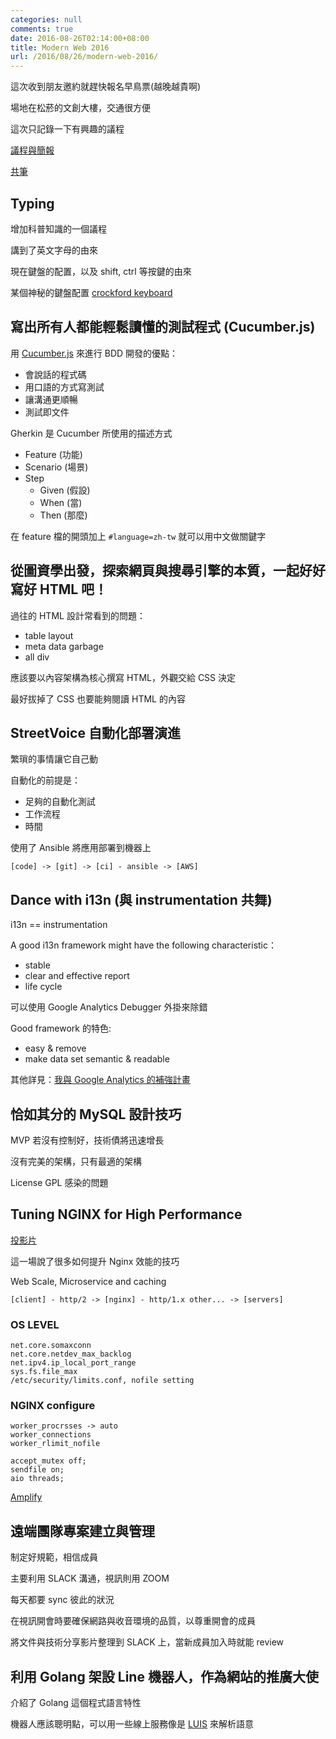 ```yaml
---
categories: null
comments: true
date: 2016-08-26T02:14:00+08:00
title: Modern Web 2016
url: /2016/08/26/modern-web-2016/
---
```


這次收到朋友邀約就趕快報名早鳥票(越晚越貴啊)
  
場地在松菸的文創大樓，交通很方便

這次只記錄一下有興趣的議程

<!--more-->

[議程與簡報](http://modernweb.tw/agenda.html#content)

[共筆](https://hackpad.com/ep/pad/static/xzpftpuQASz)

## Typing

增加科普知識的一個議程

講到了英文字母的由來

現在鍵盤的配置，以及 shift, ctrl 等按鍵的由來

某個神秘的鍵盤配置 [crockford keyboard](http://jslegers.github.io/crockfordkeyboard/)

## 寫出所有人都能輕鬆讀懂的測試程式 (Cucumber.js)

用 [Cucumber.js](https://github.com/cucumber/cucumber-js) 來進行 BDD 開發的優點：

- 會說話的程式碼
- 用口語的方式寫測試
- 讓溝通更順暢
- 測試即文件

Gherkin 是 Cucumber 所使用的描述方式
- Feature (功能)
- Scenario (場景)
- Step
    - Given (假設)
    - When (當)
    - Then (那麼)

在 feature 檔的開頭加上 `#language=zh-tw` 就可以用中文做關鍵字

## 從圖資學出發，探索網頁與搜尋引擎的本質，一起好好寫好 HTML 吧！ 

過往的 HTML 設計常看到的問題：
- table layout
- meta data garbage
- all div

應該要以內容架構為核心撰寫 HTML，外觀交給 CSS 決定

最好拔掉了 CSS 也要能夠閱讀 HTML 的內容

## StreetVoice 自動化部署演進

繁瑣的事情讓它自己動

自動化的前提是：
- 足夠的自動化測試
- 工作流程
- 時間

使用了 Ansible 將應用部署到機器上

```
[code] -> [git] -> [ci] - ansible -> [AWS]
```

## Dance with i13n (與 instrumentation 共舞)

i13n == instrumentation

A good i13n framework might have the following characteristic：
- stable
- clear and effective report
- life cycle

可以使用 Google Analytics Debugger 外掛來除錯

Good framework 的特色:
- easy & remove
- make data set semantic & readable

其他詳見：[我與 Google Analytics 的補強計畫](https://www.facebook.com/notes/paul-li/%E6%88%91%E8%88%87-google-analytics-%E7%9A%84%E8%A3%9C%E5%BC%B7%E8%A8%88%E7%95%AB/10153833718602211)

## 恰如其分的 MySQL 設計技巧

MVP 若沒有控制好，技術債將迅速增長

沒有完美的架構，只有最適的架構

License GPL 感染的問題

## Tuning NGINX for High Performance

[投影片](https://shadrin.org/talks/)

這一場說了很多如何提升 Nginx 效能的技巧

Web Scale, Microservice and caching

```
[client] - http/2 -> [nginx] - http/1.x other... -> [servers]
```

### OS LEVEL
```
net.core.somaxconn
net.core.netdev_max_backlog
net.ipv4.ip_local_port_range
sys.fs.file_max
/etc/security/limits.conf, nofile setting
```

### NGINX configure
```
worker_procrsses -> auto
worker_connections
worker_rlimit_nofile

accept_mutex off;
sendfile on;
aio threads;
```

[Amplify](https://www.nginx.com/amplify/)


## 遠端團隊專案建立與管理

制定好規範，相信成員

主要利用 SLACK 溝通，視訊則用 ZOOM

每天都要 sync 彼此的狀況

在視訊開會時要確保網路與收音環境的品質，以尊重開會的成員

將文件與技術分享影片整理到 SLACK 上，當新成員加入時就能 review


## 利用 Golang 架設 Line 機器人，作為網站的推廣大使

介紹了 Golang 這個程式語言特性

機器人應該聰明點，可以用一些線上服務像是 [LUIS](https://www.luis.ai/) 來解析語意
